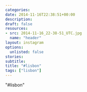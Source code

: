 ```yaml
---
categories:
date: 2014-11-16T22:38:51+00:00
description:
draft: false
resources:
- src: 2014-11-16_22-38-51_UTC.jpg
  name: "header"
layout: instagram
options:
  unlisted: false
stories:
subtitle:
title: "#lisbon"
tags: ["lisbon"]
---
```


"#lisbon"
